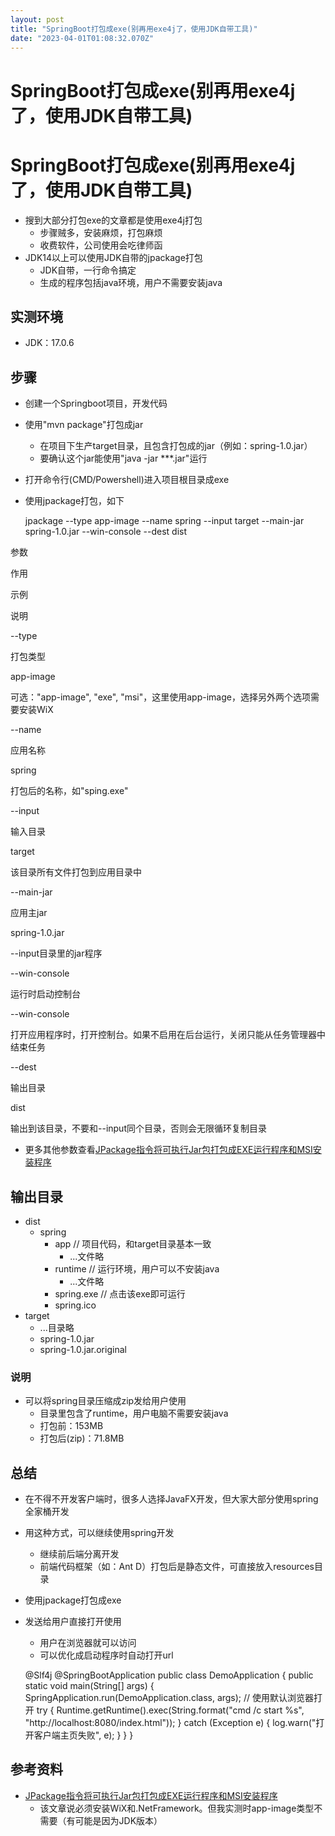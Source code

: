 ```yaml
---
layout: post
title: "SpringBoot打包成exe(别再用exe4j了，使用JDK自带工具)"
date: "2023-04-01T01:08:32.070Z"
---
```

SpringBoot打包成exe(别再用exe4j了，使用JDK自带工具)
=====================================

SpringBoot打包成exe(别再用exe4j了，使用JDK自带工具)
=====================================

*   搜到大部分打包exe的文章都是使用exe4j打包
    *   步骤贼多，安装麻烦，打包麻烦
    *   收费软件，公司使用会吃律师函
*   JDK14以上可以使用JDK自带的jpackage打包
    *   JDK自带，一行命令搞定
    *   生成的程序包括java环境，用户不需要安装java

实测环境
----

*   JDK：17.0.6

步骤
--

*   创建一个Springboot项目，开发代码
*   使用"mvn package"打包成jar
    *   在项目下生产target目录，且包含打包成的jar（例如：spring-1.0.jar）
    *   要确认这个jar能使用"java -jar \*\*\*.jar"运行
*   打开命令行(CMD/Powershell)进入项目根目录成exe
*   使用jpackage打包，如下

    jpackage --type app-image --name spring --input target --main-jar spring-1.0.jar --win-console --dest dist
    

参数

作用

示例

说明

\--type

打包类型

app-image

可选："app-image", "exe", "msi"，这里使用app-image，选择另外两个选项需要安装WiX

\--name

应用名称

spring

打包后的名称，如"sping.exe"

\--input

输入目录

target

该目录所有文件打包到应用目录中

\--main-jar

应用主jar

spring-1.0.jar

\--input目录里的jar程序

\--win-console

运行时启动控制台

\--win-console

打开应用程序时，打开控制台。如果不启用在后台运行，关闭只能从任务管理器中结束任务

\--dest

输出目录

dist

输出到该目录，不要和--input同个目录，否则会无限循环复制目录

*   更多其他参数查看[JPackage指令将可执行Jar包打包成EXE运行程序和MSI安装程序](https://blog.csdn.net/Mr_Door/article/details/128319594)

输出目录
----

*   dist
    *   spring
        *   app // 项目代码，和target目录基本一致
            *   ...文件略
        *   runtime // 运行环境，用户可以不安装java
            *   ...文件略
        *   spring.exe // 点击该exe即可运行
        *   spring.ico
*   target
    *   ...目录略
    *   spring-1.0.jar
    *   spring-1.0.jar.original

### 说明

*   可以将spring目录压缩成zip发给用户使用
    *   目录里包含了runtime，用户电脑不需要安装java
    *   打包前：153MB
    *   打包后(zip)：71.8MB

总结
--

*   在不得不开发客户端时，很多人选择JavaFX开发，但大家大部分使用spring全家桶开发
*   用这种方式，可以继续使用spring开发
    *   继续前后端分离开发
    *   前端代码框架（如：Ant D）打包后是静态文件，可直接放入resources目录
*   使用jpackage打包成exe
*   发送给用户直接打开使用
    *   用户在浏览器就可以访问
    *   可以优化成启动程序时自动打开url

    @Slf4j
    @SpringBootApplication
    public class DemoApplication {
        public static void main(String[] args) {
            SpringApplication.run(DemoApplication.class, args);
            // 使用默认浏览器打开
            try {
                Runtime.getRuntime().exec(String.format("cmd /c start %s", "http://localhost:8080/index.html"));
            } catch (Exception e) {
                log.warn("打开客户端主页失败", e);
            }
        }
    }
    

参考资料
----

*   [JPackage指令将可执行Jar包打包成EXE运行程序和MSI安装程序](https://blog.csdn.net/Mr_Door/article/details/128319594)
    *   该文章说必须安装WiX和.NetFramework。但我实测时app-image类型不需要（有可能是因为JDK版本）